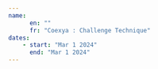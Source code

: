 ```yaml
---
name: 
      en: ""
      fr: "Coexya : Challenge Technique"
dates:
    - start: "Mar 1 2024"
      end: "Mar 1 2024"
---
```

